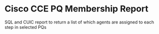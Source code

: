 # Cisco CCE PQ Membership Report
SQL and CUIC report to return a list of which agents are assigned to each step in selected PQs
